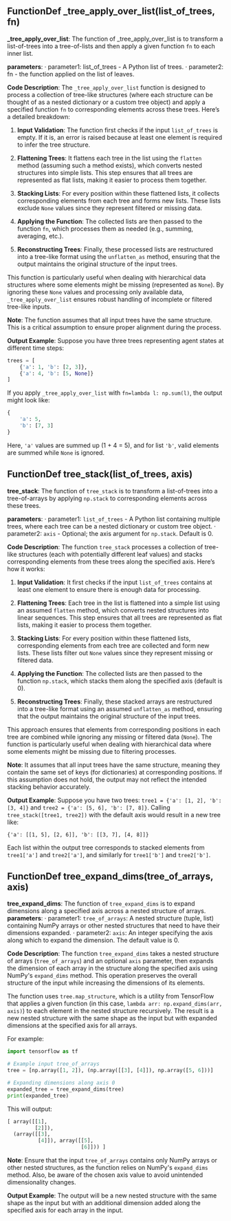 ## FunctionDef _tree_apply_over_list(list_of_trees, fn)
**_tree_apply_over_list**: The function of _tree_apply_over_list is to transform a list-of-trees into a tree-of-lists and then apply a given function `fn` to each inner list.

**parameters**:
· parameter1: list_of_trees - A Python list of trees.
· parameter2: fn - the function applied on the list of leaves.

**Code Description**: The `_tree_apply_over_list` function is designed to process a collection of tree-like structures (where each structure can be thought of as a nested dictionary or a custom tree object) and apply a specified function `fn` to corresponding elements across these trees. Here’s a detailed breakdown:

1. **Input Validation**: The function first checks if the input `list_of_trees` is empty. If it is, an error is raised because at least one element is required to infer the tree structure.

2. **Flattening Trees**: It flattens each tree in the list using the `flatten` method (assuming such a method exists), which converts nested structures into simple lists. This step ensures that all trees are represented as flat lists, making it easier to process them together.

3. **Stacking Lists**: For every position within these flattened lists, it collects corresponding elements from each tree and forms new lists. These lists exclude `None` values since they represent filtered or missing data.

4. **Applying the Function**: The collected lists are then passed to the function `fn`, which processes them as needed (e.g., summing, averaging, etc.).

5. **Reconstructing Trees**: Finally, these processed lists are restructured into a tree-like format using the `unflatten_as` method, ensuring that the output maintains the original structure of the input trees.

This function is particularly useful when dealing with hierarchical data structures where some elements might be missing (represented as `None`). By ignoring these `None` values and processing only available data, `_tree_apply_over_list` ensures robust handling of incomplete or filtered tree-like inputs.

**Note**: The function assumes that all input trees have the same structure. This is a critical assumption to ensure proper alignment during the process.

**Output Example**: Suppose you have three trees representing agent states at different time steps:
```python
trees = [
    {'a': 1, 'b': [2, 3]},
    {'a': 4, 'b': [5, None]}
]
```
If you apply `_tree_apply_over_list` with `fn=lambda l: np.sum(l)`, the output might look like:
```python
{
    'a': 5,
    'b': [7, 3]
}
```
Here, `'a'` values are summed up (1 + 4 = 5), and for list `'b'`, valid elements are summed while `None` is ignored.
## FunctionDef tree_stack(list_of_trees, axis)
**tree_stack**: The function of `tree_stack` is to transform a list-of-trees into a tree-of-arrays by applying `np.stack` to corresponding elements across these trees.

**parameters**:
· parameter1: `list_of_trees` - A Python list containing multiple trees, where each tree can be a nested dictionary or custom tree object.
· parameter2: `axis` - Optional; the axis argument for `np.stack`. Default is 0.

**Code Description**: The function `tree_stack` processes a collection of tree-like structures (each with potentially different leaf values) and stacks corresponding elements from these trees along the specified axis. Here’s how it works:

1. **Input Validation**: It first checks if the input `list_of_trees` contains at least one element to ensure there is enough data for processing.

2. **Flattening Trees**: Each tree in the list is flattened into a simple list using an assumed `flatten` method, which converts nested structures into linear sequences. This step ensures that all trees are represented as flat lists, making it easier to process them together.

3. **Stacking Lists**: For every position within these flattened lists, corresponding elements from each tree are collected and form new lists. These lists filter out `None` values since they represent missing or filtered data.

4. **Applying the Function**: The collected lists are then passed to the function `np.stack`, which stacks them along the specified axis (default is 0).

5. **Reconstructing Trees**: Finally, these stacked arrays are restructured into a tree-like format using an assumed `unflatten_as` method, ensuring that the output maintains the original structure of the input trees.

This approach ensures that elements from corresponding positions in each tree are combined while ignoring any missing or filtered data (`None`). The function is particularly useful when dealing with hierarchical data where some elements might be missing due to filtering processes.

**Note**: It assumes that all input trees have the same structure, meaning they contain the same set of keys (for dictionaries) at corresponding positions. If this assumption does not hold, the output may not reflect the intended stacking behavior accurately.

**Output Example**: Suppose you have two trees: `tree1 = {'a': [1, 2], 'b': [3, 4]}` and `tree2 = {'a': [5, 6], 'b': [7, 8]}`. Calling `tree_stack([tree1, tree2])` with the default axis would result in a new tree like:
```
{'a': [[1, 5], [2, 6]], 'b': [[3, 7], [4, 8]]}
```

Each list within the output tree corresponds to stacked elements from `tree1['a']` and `tree2['a']`, and similarly for `tree1['b']` and `tree2['b']`.
## FunctionDef tree_expand_dims(tree_of_arrays, axis)
**tree_expand_dims**: The function of `tree_expand_dims` is to expand dimensions along a specified axis across a nested structure of arrays.
**parameters**:
· parameter1: `tree_of_arrays`: A nested structure (tuple, list) containing NumPy arrays or other nested structures that need to have their dimensions expanded.
· parameter2: `axis`: An integer specifying the axis along which to expand the dimension. The default value is 0.

**Code Description**: 
The function `tree_expand_dims` takes a nested structure of arrays (`tree_of_arrays`) and an optional `axis` parameter, then expands the dimension of each array in the structure along the specified axis using NumPy's `expand_dims` method. This operation preserves the overall structure of the input while increasing the dimensions of its elements.

The function uses `tree.map_structure`, which is a utility from TensorFlow that applies a given function (in this case, `lambda arr: np.expand_dims(arr, axis)`) to each element in the nested structure recursively. The result is a new nested structure with the same shape as the input but with expanded dimensions at the specified axis for all arrays.

For example:
```python
import tensorflow as tf

# Example input tree_of_arrays
tree = [np.array([1, 2]), (np.array([[3], [4]]), np.array([5, 6]))]

# Expanding dimensions along axis 0
expanded_tree = tree_expand_dims(tree)
print(expanded_tree)
```
This will output:
```python
[ array([[1],
         [2]]),
  (array([[3],
          [4]]), array([[5],
                        [6]])) ]
```

**Note**: Ensure that the input `tree_of_arrays` contains only NumPy arrays or other nested structures, as the function relies on NumPy's `expand_dims` method. Also, be aware of the chosen axis value to avoid unintended dimensionality changes.

**Output Example**: The output will be a new nested structure with the same shape as the input but with an additional dimension added along the specified axis for each array in the input.
